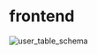 # frontend


![user_table_schema](https://user-images.githubusercontent.com/18449347/57097878-d26ac000-6ce6-11e9-8000-26b2f86a92e5.png)
